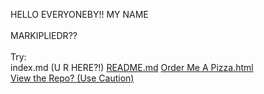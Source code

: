 HELLO EVERYONEBY!!  MY NAME
<br>
<br>
MARKIPLIEDR??
<br>
<br>
Try:
<br>
index.md (U R HERE?!)
<a href="\README.md">README.md</a>
<a href="\Order Me A Pizza.html">Order Me A Pizza.html</a>
<br>
<a href=https://github.com/EPA1257/epa1257.github.io>View the Repo? (Use Caution)</a>
